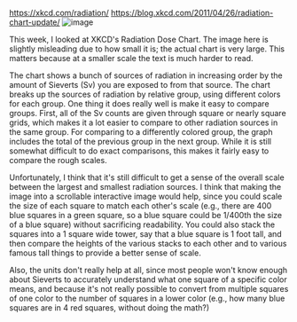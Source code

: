 https://xkcd.com/radiation/
https://blog.xkcd.com/2011/04/26/radiation-chart-update/
![image](https://github.com/AndrewSalls/reflections/assets/77992504/0fe33d63-df69-450f-8986-595595451da5)

This week, I looked at XKCD's Radiation Dose Chart. The image here is slightly misleading due to how small it is; the actual chart is very large. This matters because at a smaller scale the text is much harder to read.

The chart shows a bunch of sources of radiation in increasing order by the amount of Sieverts (Sv) you are exposed to from that source. The chart breaks up the sources of radiation by relative group, using different colors for each group.
One thing it does really well is make it easy to compare groups. First, all of the Sv counts are given through square or nearly square grids, which makes it a lot easier to compare to other radiation sources in the same group.
For comparing to a differently colored group, the graph includes the total of the previous group in the next group. While it is still somewhat difficult to do exact comparisons, this makes it fairly easy to compare the rough scales.

Unfortunately, I think that it's still difficult to get a sense of the overall scale between the largest and smallest radiation sources.
I think that making the image into a scrollable interactive image would help, since you could scale the size of each square to match each other's scale (e.g., there are 400 blue squares in a green square, so a blue square could be 1/400th the size of a blue square)
without sacrificing readability. You could also stack the squares into a 1 square wide tower, say that a blue square is 1 foot tall, and then compare the heights of the various stacks to each other and to various famous tall things to provide a better sense of scale.

Also, the units don't really help at all, since most people won't know enough about Sieverts to accurately understand what one square of a specific color means,
and because it's not really possible to convert from multiple squares of one color to the number of squares in a lower color (e.g., how many blue squares are in 4 red squares, without doing the math?)
